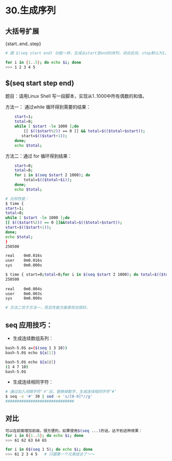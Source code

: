 # 30.生成序列

## 大括号扩展

{start..end..step}

```bash
# 跟 $(seq start end) 功能一样，生成从start至end的序列，闭合区间，step默认为1。

for i in {1..5}; do echo $i; done
>>> 1 2 3 4 5
```

## $(seq start step end)

题目：请用Linux Shell 写一段脚本，实现从1..1000中所有偶数的和值。  

方法一： 通过while 循环得到需要的结果：

```bash
	start=1;
	total=0;
	while [ $start -le 1000 ];do
	    [[ $(($start%2)) == 0 ]] && total=$(($total+$start));
	   start=$(($start+1));
	done;
	echo $total;
```

方法二：通过 for 循环得到结果：  
```bash
	start=0;
	total=0;
	for i in $(seq $start 2 1000); do
	    total=$(($total+$i));
	done;
	echo $total;
```

```bash
# 比较性能：
$ time { 
start=1;
total=0;
while [ $start -le 1000 ];do 
[[ $(($start%2)) == 0 ]]&&total=$(($total+$start)); 
start=$(($start+1));
done;
echo $total; 
}
250500

real    0m0.016s
user    0m0.016s
sys     0m0.000s

$ time { start=0;total=0;for i in $(seq $start 2 1000); do total=$(($total+$i));done;echo $total; } 
250500
	
real    0m0.004s
user    0m0.003s
sys     0m0.000s

# 方法二优于方法一，而且性能方面表现也很好。
```

## seq 应用技巧：   

* 生成连续数组系列：  

```bash
bash-5.0$ a=($(seq 1 3 10))
bash-5.0$ echo ${a[1]}

bash-5.0$ echo ${a[@]}
(1 4 7 10)
bash-5.0$
```

* 生成连续相同字符：

```bash
# 通过加入间隔字符‘＃’后，替换掉数字，生成连续相同字符’#’
$ seq -s '#' 30 | sed -e 's/[0-9]*//g'
##############################
```

## 对比

```bash
可以在前面增加前缀，很方便的，如果使用$(seq ...)的话，达不到这种效果：
for i in 6{1..5}; do echo $i; done
>>> 61 62 63 64 65

for i in 6$(seq 1 5); do echo $i; done
>>> 61 2 3 4 5   # 只跟第一个元素结合了～～
```



